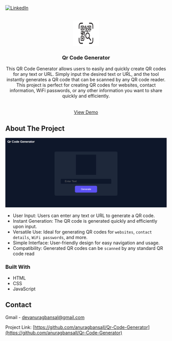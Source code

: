[![LinkedIn][linkedin-shield]][linkedin-url]

<!-- PROJECT LOGO -->
<br />
<div align="center">
  <a href="https://online-qrcode-gen.vercel.app/">
    <img src="./assets/logo.jpg" alt="Logo" width="80" height="80">
  </a>

<h3 align="center">Qr Code Generator</h3>

  <p align="center">
    This QR Code Generator allows users to easily and quickly create QR codes for any text or URL. Simply input the desired text or URL, and the tool instantly generates a QR code that can be scanned by any QR code reader. This project is perfect for creating QR codes for websites, contact information, WiFi passwords, or any other information you want to share quickly and efficiently.
    <br />
    <br />
    <br />
    <a href="https://online-qrcode-gen.vercel.app/">View Demo</a>
  </p>
</div>


<!-- ABOUT THE PROJECT -->
## About The Project

[![Product Name Screen Shot][product-screenshot]](https://online-qrcode-gen.vercel.app/)

* User Input: Users can enter any text or URL to generate a QR code.
* Instant Generation: The QR code is generated quickly and efficiently upon input.
* Versatile Use: Ideal for generating QR codes for `websites`, `contact details`, `WiFi passwords`, and more.
* Simple Interface: User-friendly design for easy navigation and usage.
* Compatibility: Generated QR codes can be `scanned` by any standard QR code read

### Built With

* HTML
* CSS
* JavaScript


<!-- CONTACT -->
## Contact

Gmail - devanuragbansal@gmail.com

Project Link: [https://github.com/anuragbansall/Qr-Code-Generator](https://github.com/anuragbansall/Qr-Code-Generator)


<!-- MARKDOWN LINKS & IMAGES -->
[linkedin-shield]: https://img.shields.io/badge/-LinkedIn-black.svg?style=for-the-badge&logo=linkedin&colorB=555
[linkedin-url]: https://linkedin.com/in/anuragbansall
[product-screenshot]: ./assets/Qr-code-website.png